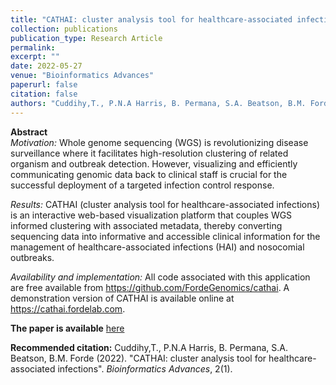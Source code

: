```yaml
---
title: "CATHAI: cluster analysis tool for healthcare-associated infections"
collection: publications
publication_type: Research Article
permalink:
excerpt: ""
date: 2022-05-27
venue: "Bioinformatics Advances"
paperurl: false
citation: false
authors: "Cuddihy,T., P.N.A Harris, B. Permana, S.A. Beatson, B.M. Forde."
---
```


**Abstract**  
_Motivation:_ Whole genome sequencing (WGS) is revolutionizing disease surveillance where it facilitates high-resolution clustering of related organism and outbreak detection. However, visualizing and efficiently communicating genomic data back to clinical staff is crucial for the successful deployment of a targeted infection control response.

_Results:_ CATHAI (cluster analysis tool for healthcare-associated infections) is an interactive web-based visualization platform that couples WGS informed clustering with associated metadata, thereby converting sequencing data into informative and accessible clinical information for the management of healthcare-associated infections (HAI) and nosocomial outbreaks.

_Availability and implementation:_ All code associated with this application are free available from https://github.com/FordeGenomics/cathai. A demonstration version of CATHAI is available online at https://cathai.fordelab.com.

**The paper is available** [here](https://academic.oup.com/bioinformaticsadvances/article/2/1/vbac040/6594149)

**Recommended citation:** Cuddihy,T., P.N.A Harris, B. Permana, S.A. Beatson, B.M. Forde (2022). "CATHAI: cluster analysis tool for healthcare-associated infections". _Bioinformatics Advances_, 2(1).
